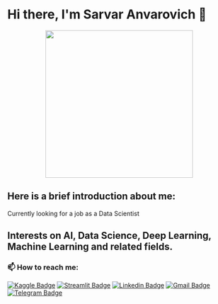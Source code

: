 # Hi there, I'm Sarvar Anvarovich 👋
<div id="header" align="center">
  <img src="https://media.giphy.com/media/aWclbRb938Tc8FFAvH/giphy.gif" width="333"/>
</div>

<!--
**uSarvar/uSarvar** is a ✨ _special_ ✨ repository because its `README.md` (this file) appears on your GitHub profile.



- 🔭 I’m currently working on ...
- 🌱 I’m currently learning ...
- 👯 I’m looking to collaborate on ...
- 🤔 I’m looking for help with ...
- 💬 Ask me about ...
-  ...
- 😄 Pronouns: ...
- ⚡ Fun fact: ...
-->
## Here is a brief introduction about me:
Currently looking for a job as a Data Scientist

## Interests on AI, Data Science, Deep Learning, Machine Learning and related fields.

### 📫 How to reach me:
[![Kaggle Badge](https://img.shields.io/badge/-Kaggle-dodgerblue?style=flat&logo=Kaggle&logoColor=white)](https://www.kaggle.com/sarvarurazbayev)
[![Streamlit Badge](https://img.shields.io/badge/-Streamlit-red?style=flat&logo=Streamlit&logoColor=white)](https://share.streamlit.io)
[![Linkedin Badge](https://img.shields.io/badge/-LinkedIn-blue?style=flat&logo=Linkedin&logoColor=white)](https://www.linkedin.com/in/sarvardev)
[![Gmail Badge](https://img.shields.io/badge/-Gmail-c14438?style=flat&logo=Gmail&logoColor=white)](mailto:sarvaranvarovich95@gmail.com)
[![Telegram Badge](https://img.shields.io/badge/-Telegram-dodgerblue?style=flat&logo=Telegram&logoColor=white)](https://t.me/Sarvardev)
